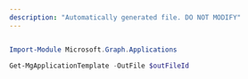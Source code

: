 ```yaml
---
description: "Automatically generated file. DO NOT MODIFY"
---
```


```powershell

Import-Module Microsoft.Graph.Applications

Get-MgApplicationTemplate -OutFile $outFileId

```